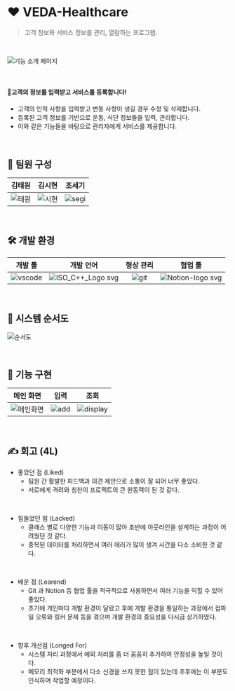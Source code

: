 # ❤ VEDA-Healthcare
> 고객 정보와 서비스 정보를 관리, 열람하는 프로그램.

<br>

![기능 소개 페이지](https://github.com/user-attachments/assets/13f5a0bc-7460-4f50-91f2-793116ed22f4)

</br>

#### 📝고객의 정보를 입력받고 서비스를 등록합니다!
- 고객의 인적 사항을 입력받고 변동 사항이 생길 경우 수정 및 삭제합니다.
- 등록된 고객 정보를 기반으로 운동, 식단 정보들을 입력, 관리합니다.
- 이와 같은 기능들을 바탕으로 관리자에게 서비스를 제공합니다.

<br>

## 👋 팀원 구성
| 김태원 | 김시현 | 조세기 |
| :------: |  :------: | :------: |
|![태원](https://github.com/user-attachments/assets/1953ee28-d0ce-41b9-89b1-8f6242a8e751)|![시현](https://github.com/user-attachments/assets/0da48503-c984-4c63-a9de-64d1fa063e60)|![segi](https://github.com/user-attachments/assets/25bf3446-33d7-419b-8429-71af6514fe9e)|

<br>

## 🛠 개발 환경
| 개발 툴 | 개발 언어 | 형상 관리 | 협업 툴 |
| :------: |  :------: | :------: | :------: |
|![vscode](https://github.com/user-attachments/assets/17fdb173-1182-4a2a-9cd6-f6b5f53f0b5f)|![ISO_C++_Logo svg](https://github.com/user-attachments/assets/83b78f77-19d4-4281-b47a-13cee607b608)|![git](https://github.com/user-attachments/assets/af0fdafa-e05b-48aa-8a0a-3e255382a6ae)|![Notion-logo svg](https://github.com/user-attachments/assets/309cab68-8907-41a6-88e6-815edc9e8e43)|


<br>

## 🧾 시스템 순서도
![순서도](https://github.com/user-attachments/assets/4f0d51a6-953c-4c20-82d8-10ac48bdf418)

<br>


## 🎥 기능 구현
| 메인 화면 | 입력 | 조회 |
| :------: |  :------: | :------: |
|![메인화면](https://github.com/user-attachments/assets/e552662c-b47f-4f8c-a8fa-2d47f5d695c7)|![add](https://github.com/user-attachments/assets/486589f7-3812-43a3-9c8e-943fe61ee62d)|![display](https://github.com/user-attachments/assets/0514c1c2-784a-4a4a-bddd-590fa199ae8c)


<br>

## ✍ 회고 (4L)

- 좋았던 점 (Liked)
    - 팀원 간 활발한 피드백과 의견 제안으로 소통이 잘 되어 너무 좋았다.
    - 서로에게 격려와 칭찬이 프로젝트의 큰 원동력이 된 것 같다.

<br>

- 힘들었던 점 (Lacked)
    - 클래스 별로 다양한 기능과 이동이 많아 초반에 아웃라인을 설계하는 과정이 어려웠던 것 같다.
    - 중복된 데이터를 처리하면서 여러 에러가 많이 생겨 시간을 다소 소비한 것 같다.

<br>

- 배운 점 (Learend)
    - Git 과 Notion 등 협업 툴을 적극적으로 사용하면서 여러 기능을 익힐 수 있어 좋았다.
    - 초기에 개인마다 개발 환경이 달랐고 후에 개발 환경을 통일하는 과정에서 컴파일 오류와 링커 문제 등을 겪으며 개발 환경의 중요성을 다시금 상기하였다.

<br>

- 향후 개선점 (Longed For)
    - 시스템 처리 과정에서 예외 처리를 좀 더 꼼꼼히 추가하여 안정성을 높일 것이다.
    - 메모리 최적화 부분에서 다소 신경을 쓰지 못한 점이 있는데 추후에는 이 부분도 인식하며 작업할 예정이다.

